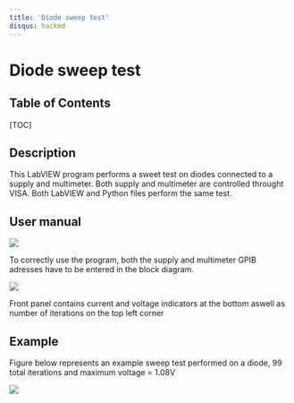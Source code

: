 ```yaml
---
title: 'Diode sweep test'
disqus: hackmd
---
```


Diode sweep test
===

## Table of Contents

[TOC]

## Description

This LabVIEW program performs a sweet test on diodes connected to a supply and multimeter. Both supply and multimeter are controlled throught VISA.
Both LabVIEW and Python files perform the same test.

User manual
---


![](https://i.imgur.com/XoIey2M.png)

To correctly use the program, both the supply and multimeter GPIB adresses have to be entered in the block diagram.

![](https://i.imgur.com/EEmrNIv.png)

Front panel contains current and voltage indicators at the bottom aswell as number of iterations on the top left corner


Example
---
Figure below represents an example sweep test performed on a diode, 99 total iterations and maximum voltage = 1.08V


![](https://i.imgur.com/jfW91xB.png)

